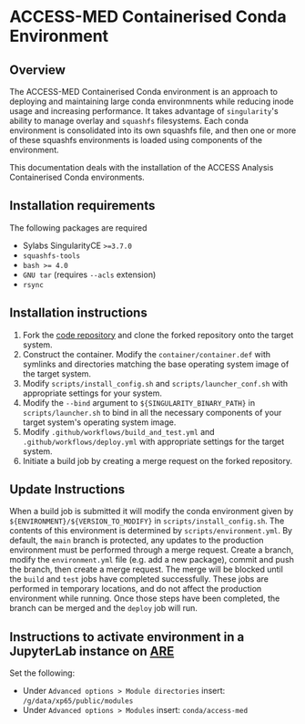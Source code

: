 # ACCESS-MED Containerised Conda Environment

## Overview

The ACCESS-MED Containerised Conda environment is an approach to deploying and maintaining large conda environmnents while reducing inode usage and increasing performance. It takes advantage of `singularity`'s ability to manage overlay and `squashfs` filesystems. Each conda environment is consolidated into its own squashfs file, and then one or more of these squashfs environments is loaded using components of the environment.

This documentation deals with the installation of the ACCESS Analysis Containerised Conda environments.

## Installation requirements

The following packages are required
* Sylabs SingularityCE `>=3.7.0`
* `squashfs-tools`
* `bash >= 4.0`
* `GNU tar` (requires `--acls` extension)
* `rsync`

## Installation instructions

1) Fork the [code repository](https://github.com/coecms/cms-conda-singularity) and clone the forked repository onto the target system.
2) Construct the container. Modify the `container/container.def` with symlinks and directories matching the base operating system image of the target system.
3) Modify `scripts/install_config.sh` and `scripts/launcher_conf.sh` with appropriate settings for your system.
4) Modify the `--bind` argument to `${SINGULARITY_BINARY_PATH}` in `scripts/launcher.sh` to bind in all the necessary components of your target system's operating system image.
5) Modify `.github/workflows/build_and_test.yml` and `.github/workflows/deploy.yml` with appropriate settings for the target system.
6) Initiate a build job by creating a merge request on the forked repository.

## Update Instructions

When a build job is submitted it will modify the conda environment given by `${ENVIRONMENT}/${VERSION_TO_MODIFY}` in `scripts/install_config.sh`. The contents of this environment is determined by `scripts/environment.yml`. By default, the `main` branch is protected, any updates to the production environment must be performed through a merge request. Create a branch, modify the `environment.yml` file (e.g. add a new package), commit and push the branch, then create a merge request. The merge will be blocked until the `build` and `test` jobs have completed successfully. These jobs are performed in temporary locations, and do not affect the production environment while running. Once those steps have been completed, the branch can be merged and the `deploy` job will run. 

## Instructions to activate environment in a JupyterLab instance on [ARE](https://are.nci.org.au/)

Set the following:
* Under `Advanced options > Module directories` insert: `/g/data/xp65/public/modules`
* Under `Advanced options > Modules` insert: `conda/access-med`
